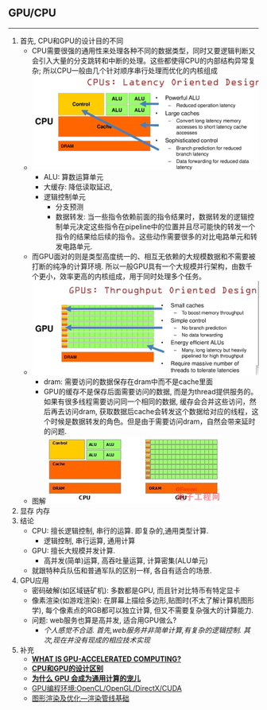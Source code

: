 ## GPU/CPU
---
1. 首先, CPU和GPU的设计目的不同
    - CPU需要很强的通用性来处理各种不同的数据类型，同时又要逻辑判断又会引入大量的分支跳转和中断的处理。这些都使得CPU的内部结构异常复杂; 所以CPU一般由几个针对顺序串行处理而优化的内核组成
    - ![](cpu_vs_gpu-CPUS.png)
        - ALU: 算数运算单元
        - 大缓存: 降低读取延迟,
        - 逻辑控制单元
            - 分支预测
            - 数据转发: 当一些指令依赖前面的指令结果时，数据转发的逻辑控制单元决定这些指令在pipeline中的位置并且尽可能快的转发一个指令的结果给后续的指令。这些动作需要很多的对比电路单元和转发电路单元.
    - 而GPU面对的则是类型高度统一的、相互无依赖的大规模数据和不需要被打断的纯净的计算环境. 所以一般GPU具有一个大规模并行架构，由数千个更小，效率更高的内核组成，用于同时处理多个任务。
    - ![](cpu_vs_gpu-GPUS.png)
        - dram: 需要访问的数据保存在dram中而不是cache里面
        - GPU的缓存不是保存后面需要访问的数据, 而是为thread提供服务的。如果有很多线程需要访问同一个相同的数据, 缓存会合并这些访问，然后再去访问dram, 获取数据后cache会转发这个数据给对应的线程，这个时候是数据转发的角色。但是由于需要访问dram，自然会带来延时的问题. 
    - 图解![CPU-And-GPU](cpu_vs_gpu-CpuAndGpu.jpg)
2. 显存 内存
3. 结论
    - CPU: 擅长逻辑控制, 串行的运算. 即复杂的,通用类型计算. 
        - 逻辑控制, 串行运算, 通用计算
    - GPU: 擅长大规模并发计算.
        - 高并发(简单)运算, 高吞吐量运算, 计算密集(ALU单元)
    - 就跟特种兵队伍和普通军队的区别一样, 各自有适合的场景.
4. GPU应用
    - 密码破解(如区域链矿机): 多数都是GPU, 而且针对比特币有特定显卡
    - 像素渲染(如游戏渲染): 在屏幕上描绘多边形,贴图时(不太了解计算机图形学), 每个像素点的RGB都可以独立计算, 但又不需要复杂强大的计算能力.
    - 问题: web服务也算是高并发, 适合用GPU做么?
        - _个人感觉不合适. 首先,web服务并非简单计算,有复杂的逻辑控制. 其次,现在并没有现成的相应技术实现_
5. 补充
    - **[WHAT IS GPU-ACCELERATED COMPUTING?](http://www.nvidia.com/object/what-is-gpu-computing.html)**
    - **[CPU和GPU的设计区别](http://www.cnblogs.com/biglucky/p/4223565.html)**
    - **[为什么 GPU 会成为通用计算的宠儿](https://yq.aliyun.com/articles/178097)**
    - [GPU编程环境:OpenCL/OpenGL/DirectX/CUDA](https://www.zybuluo.com/johntian/note/673607)
    - [图形渲染及优化—渲染管线基础](http://gad.qq.com/article/detail/26926)